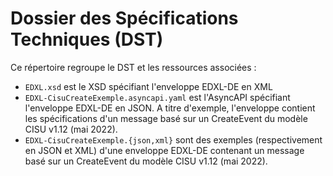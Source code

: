 # Dossier des Spécifications Techniques (DST)
Ce répertoire regroupe le DST et les ressources associées :
- `EDXL.xsd` est le XSD spécifiant l'enveloppe EDXL-DE en XML
- `EDXL-CisuCreateExemple.asyncapi.yaml` est l'AsyncAPI spécifiant l'enveloppe EDXL-DE en JSON. A titre d'exemple, l'enveloppe contient les spécifications d'un message basé sur un CreateEvent du modèle CISU v1.12 (mai 2022).
- `EDXL-CisuCreateExemple.{json,xml}` sont des exemples (respectivement en JSON et XML) d'une enveloppe EDXL-DE contenant un message basé sur un CreateEvent du modèle CISU v1.12 (mai 2022).
